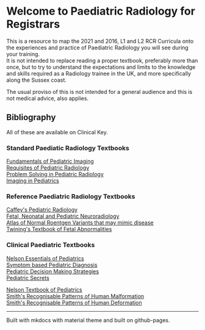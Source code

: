 # Welcome to Paediatric Radiology for Registrars

This is a resource to map the 2021 and 2016, L1 and L2 RCR Curricula onto the experiences and practice of Paediatric Radiology you will see during your training.     
It is not intended to replace reading a proper textbook, preferably more than once, but to try to understand the expectations and limits to the knowledge and skills required as a Radiology trainee in the UK, and more specifically along the Sussex coast.  

The usual proviso of this is not intended for a general audience and this is not medical advice, also applies. 

## Bibliography 

All of these are available on Clinical Key. 

### Standard Paediatic Radiology Textbooks

[Fundamentals of Pediatric Imaging](https://www.clinicalkey.com/#!/browse/book/3-s2.0-C20190042203/ "Donnelly")  
[Requisites of Pediatric Radiology](https://www.clinicalkey.com/#!/browse/book/3-s2.0-C20110086945/ "Walters")  
[Problem Solving in Pediatric Radiology](https://www.clinicalkey.com/#!/browse/book/3-s2.0-C20090413667/  "Sarvis Milla")  
[Imaging in Pediatrics](https://www.clinicalkey.com/#!/browse/book/3-s2.0-C20150041703/ "Carlson")

### Reference Paediatric Radiology Textbooks 

[Caffey's Pediatric Radiology](https://www.clinicalkey.com/#!/browse/book/3-s2.0-C20090425674/ "Caffey")   
[Fetal, Neonatal and Pediatric Neuroradiology](https://www.clinicalkey.com/#!/browse/book/3-s2.0-C20200003506/ "Kralik")   
[Atlas of Normal Roentgen Variants that may mimic disease](https://www.clinicalkey.com/#!/browse/book/3-s2.0-C20090425674/ "Keats")   
[Twining's Textbook of Fetal Abnormalities](https://www.clinicalkey.com/#!/browse/book/3-s2.0-C2010067979X/ "Coady")   

### Clinical Paediatric Textbooks 

[Nelson Essentials of Pediatrics](https://www.clinicalkey.com/#!/browse/book/3-s2.0-C20190012800/ "Little Nelson")  
[Symptom based Pediatric Diagnosis](https://www.clinicalkey.com/#!/browse/book/3-s2.0-C20190013350/ "Kliegmann")   
[Pediatric Decision Making Strategies](https://www.clinicalkey.com/#!/browse/book/3-s2.0-C20130135490/ "Pomeranz")  
[Pediatric Secrets](https://www.clinicalkey.com/#!/browse/book/3-s2.0-C20170006481/ 'Secrets') 
  
[Nelson Textbook of Pediatrics](https://www.clinicalkey.com/#!/browse/book/3-s2.0-C20161017121/ "Nelson")   
[Smith's Recognisable Patterns of Human Malformation](https://www.clinicalkey.com/#!/browse/book/3-s2.0-C20170038569/ "Smiths")   
[Smith's Recognisable Patterns of Human Deformation](https://www.clinicalkey.com/#!/browse/book/3-s2.0-C20130006949/ "Smiths")   

----

Built with mkdocs with material theme and built on github-pages.
